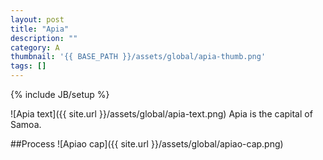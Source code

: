 ```yaml
---
layout: post
title: "Apia"
description: ""
category: A
thumbnail: '{{ BASE_PATH }}/assets/global/apia-thumb.png'
tags: []
---
```

{% include JB/setup %}

![Apia text]({{ site.url }}/assets/global/apia-text.png)
Apia is the capital of Samoa.

##Process
![Apiao cap]({{ site.url }}/assets/global/apiao-cap.png)
